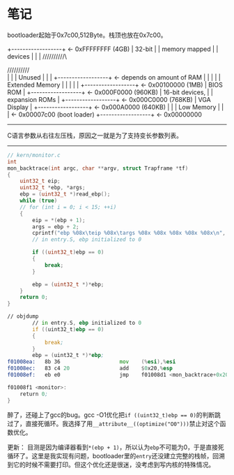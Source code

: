 # 笔记

bootloader起始于0x7c00,512Byte。栈顶也放在0x7c00。

+------------------+  <- 0xFFFFFFFF (4GB)
|      32-bit      |
|  memory mapped   |
|     devices      |
|                  |
/\/\/\/\/\/\/\/\/\/\

/\/\/\/\/\/\/\/\/\/\
|                  |
|      Unused      |
|                  |
+------------------+  <- depends on amount of RAM
|                  |
|                  |
| Extended Memory  |
|                  |
|                  |
+------------------+  <- 0x00100000 (1MB)
|     BIOS ROM     |
+------------------+  <- 0x000F0000 (960KB)
|  16-bit devices, |
|  expansion ROMs  |
+------------------+  <- 0x000C0000 (768KB)
|   VGA Display    |
+------------------+  <- 0x000A0000 (640KB)
|                  |
|    Low Memory    |
|                  |  <- 0x00007c00 (boot loader)
+------------------+  <- 0x00000000

---

C语言参数从右往左压栈，原因之一就是为了支持变长参数列表。

---

```c
// kern/monitor.c
int
mon_backtrace(int argc, char **argv, struct Trapframe *tf)
{
	uint32_t eip;
	uint32_t *ebp, *args;
	ebp = (uint32_t *)read_ebp();
	while (true)
	// for (int i = 0; i < 15; ++i)
	{
		eip = *(ebp + 1);
		args = ebp + 2;
		cprintf("ebp %08x\teip %08x\targs %08x %08x %08x %08x %08x\n", ebp, eip, args[0], args[1], args[2], args[3], args[4]);
		// in entry.S, ebp initialized to 0

		if ((uint32_t)ebp == 0)
		{
			break;
		}

		ebp = (uint32_t *)*ebp;
	}
	return 0;
}
```

```asm
// objdump
		// in entry.S, ebp initialized to 0
		if ((uint32_t)ebp == 0)
		{
			break;
		}
		ebp = (uint32_t *)*ebp;
f01008ea:	8b 36                	mov    (%esi),%esi
f01008ec:	83 c4 20             	add    $0x20,%esp
f01008ef:	eb e0                	jmp    f01008d1 <mon_backtrace+0x20>

f01008f1 <monitor>:
	return 0;
}

```

醉了，还碰上了gcc的bug。gcc -O1优化把`if ((uint32_t)ebp == 0)`的判断跳过了，直接死循环。我选择了用`__attribute__((optimize("O0")))`禁止对这个函数优化。

更新： 目测是因为编译器看到`*(ebp + 1)`，所以认为`ebp`不可能为0，于是直接死循环了。这里是我实现有问题，bootloader里的`entry`还没建立完整的栈帧，回溯到它的时候不需要打印。但这个优化还是很迷，没考虑到写内核的特殊情况。
